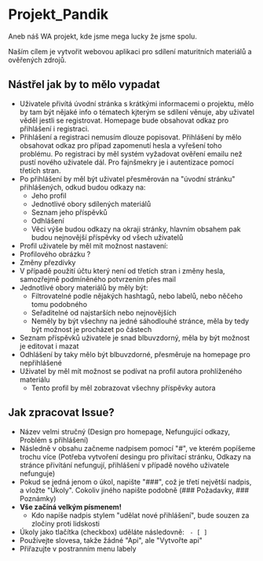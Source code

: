 # Projekt_Pandik
Aneb náš WA projekt, kde jsme mega lucky že jsme spolu.

Naším cílem je vytvořit webovou aplikaci pro sdílení maturitních materiálů a ověřených zdrojů.

## Nástřel jak by to mělo vypadat
- Uživatele přivítá úvodní stránka s krátkými informacemi o projektu, mělo by tam být nějaké info o tématech kjterým se sdílení věnuje, aby uživatel věděl jestli se registrovat. Homepage bude obsahovat odkaz pro přihlášení i registraci.
- Přihlášení a registraci nemusím dlouze popisovat. Přihlášení by mělo obsahovat odkaz pro případ zapomenutí hesla a vyřešení toho problému. Po registraci by měl systém vyžadovat ověření emailu než pustí nového uživatele dál. Pro fajnšmekry je i autentizace pomocí třetích stran.
- Po přihlášení by měl být uživatel přesměrován na "úvodní stránku" přihlášených, odkud budou odkazy na:
   - Jeho profil
   - Jednotlivé obory sdílených materiálů
   - Seznam jeho příspěvků
   - Odhlášení
   - Věci výše budou odkazy na okraji stránky, hlavním obsahem pak budou nejnovější příspěvky od všech uživatelů
 - Profil uživatele by měl mít možnost nastavení:
  - Profilového obrázku ?
   - Změny přezdívky
   - V případě použití účtu který není od třetích stran i změny hesla, samozřejmě podmíněného potvrzením přes mail
- Jednotlivé obory materiálů by měly být:
   - Filtrovatelné podle nějakých hashtagů, nebo labelů, nebo něčeho tomu podobného
   - Seřaditelné od najstarších nebo nejnovějších
   - Neměly by být všechny na jedné sáhodlouhé stránce, měla by tedy být možnost je procházet po částech
- Seznam příspěvků uživatele je snad blbuvzdorný, měla by být možnost je editovat i mazat
- Odhlášení by taky mělo být blbuvzdorné, přesměruje na homepage pro nepřihlášené
- Uživatel by měl mít možnost se podívat na profil autora prohlíženého materiálu
   - Tento profil by měl zobrazovat všechny příspěvky autora

## Jak zpracovat Issue?
- Název velmi stručný (Design pro homepage, Nefungující odkazy, Problém s přihlášení)
- Následně v obsahu začneme nadpisem pomocí "#", ve kterém popíšeme trochu více (Potřeba vytvoření desingu pro přivítací stránku, Odkazy na stránce přivítání nefungují, přihlášení v případě nového uživatele nefunguje)
- Pokud se jedná jenom o úkol, napište "###", což je třetí největší nadpis, a vložte "Úkoly". Cokoliv jiného napište podobně (### Požadavky, ### Poznámky)
- **Vše začíná velkým písmenem!**
   - Kdo napíše nadpis stylem "udělat nové přihlášení", bude souzen za zločiny proti lidskosti
- Úkoly jako tlačítka (checkbox) uděláte následovně: <code> - [ ] </code>
- Používejte slovesa, takže žádné "Api", ale "Vytvořte api"
- Přiřazujte v postranním menu labely
